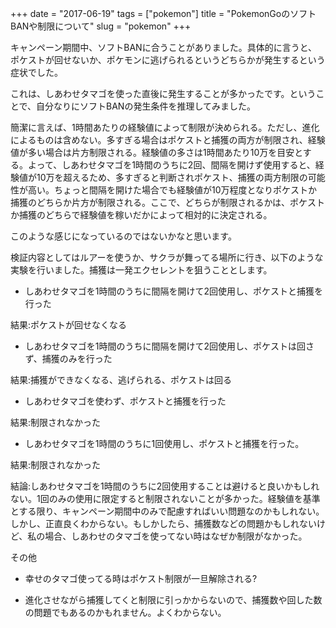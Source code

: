 +++
date = "2017-06-19"
tags = ["pokemon"]
title = "PokemonGoのソフトBANや制限について"
slug = "pokemon"
+++

キャンペーン期間中、ソフトBANに合うことがありました。具体的に言うと、ポケストが回せないか、ポケモンに逃げられるというどちらかが発生するという症状でした。

これは、しあわせタマゴを使った直後に発生することが多かったです。ということで、自分なりにソフトBANの発生条件を推理してみました。

簡潔に言えば、1時間あたりの経験値によって制限が決められる。ただし、進化によるものは含めない。多すぎる場合はポケストと捕獲の両方が制限され、経験値が多い場合は片方制限される。経験値の多さは1時間あたり10万を目安とする。よって、しあわせタマゴを1時間のうちに2回、間隔を開けず使用すると、経験値が10万を超えるため、多すぎると判断されポケスト、捕獲の両方制限の可能性が高い。ちょっと間隔を開けた場合でも経験値が10万程度となりポケストか捕獲のどちらか片方が制限される。ここで、どちらが制限されるかは、ポケストか捕獲のどちらで経験値を稼いだかによって相対的に決定される。

このような感じになっているのではないかなと思います。

検証内容としてはルアーを使うか、サクラが舞ってる場所に行き、以下のような実験を行いました。捕獲は一発エクセレントを狙うこととします。

- しあわせタマゴを1時間のうちに間隔を開けて2回使用し、ポケストと捕獲を行った

結果:ポケストが回せなくなる

- しあわせタマゴを1時間のうちに間隔を開けて2回使用し、ポケストは回さず、捕獲のみを行った

結果:捕獲ができなくなる、逃げられる、ポケストは回る

- しあわせタマゴを使わず、ポケストと捕獲を行った

結果:制限されなかった

- しあわせタマゴを1時間のうちに1回使用し、ポケストと捕獲を行った。

結果:制限されなかった

結論:しあわせタマゴを1時間のうちに2回使用することは避けると良いかもしれない。1回のみの使用に限定すると制限されないことが多かった。経験値を基準とする限り、キャンペーン期間中のみで配慮すればいい問題なのかもしれない。しかし、正直良くわからない。もしかしたら、捕獲数などの問題かもしれないけど、私の場合、しあわせのタマゴを使ってない時はなぜか制限がなかった。

その他

- 幸せのタマゴ使ってる時はポケスト制限が一旦解除される?

- 進化させながら捕獲してくと制限に引っかからないので、捕獲数や回した数の問題でもあるのかもれません。よくわからない。
	  
